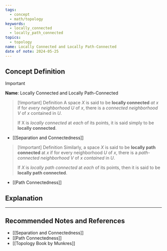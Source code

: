 ```yaml
---
tags:
  - concept
  - math/topology
keywords:
  - locally_connected
  - locally_path_connected
topics:
  - topology
name: Locally Connected and Locally Path-Connected
date of note: 2024-05-25
---
```


## Concept Definition

>[!important]
>**Name**: Locally Connected and Locally Path-Connected

>[!important] Definition
>A space $X$ is said to be **locally connected** *at* $x$ if for *every neighborhood* $U$ of $x$, there is a *connected neighborhood* $V$ of $x$ contained in $U$. 
>
>If X is *locally connected* at *each* of its points, it is said simply to be **locally connected**. 

- [[Separation and Connectedness]]


>[!important] Definition
> Similarly, a space $X$ is said to be **locally path connected** at $x$ if for every neighborhood $U$ of $x$, there is a *path-connected neighborhood* $V$ of $x$ *contained* in $U$. 
> 
> If $X$ is *locally path connected* at *each* of its points, then it is said to be **locally path connected**.

- [[Path Connectedness]]



## Explanation





-----------
##  Recommended Notes and References


- [[Separation and Connectedness]]
- [[Path Connectedness]]
- [[Topology Book by Munkres]]